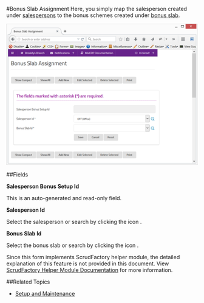 #Bonus Slab Assignment
Here, you simply map the salesperson created under  [salespersons](salespersons.md)
to the bonus schemes created under [bonus slab](bonus-slabs.md). 

![Bonus Slab Assignment](images/bonus-slab-assignment.png)

##Fields

**Salesperson Bonus Setup Id**

 This is an auto-generated and read-only field.

**Salesperson Id**

Select the salesperson or search by clicking the icon <i class="item-selector"></i>.

**Bonus Slab Id**

 Select the bonus slab or search by clicking the icon <i class="item-selector"></i>.


<div class="alert-box scrud radius">
    Since this form implements ScrudFactory helper module, the detailed explanation of this feature is not provided
    in this document. View <a href="../../core-concepts/scrud-factory.html">ScrudFactory Helper Module Documentation</a>
    for more information.
</div>

##Related Topics
* [Setup and Maintenance](../setup-and-maintenance.md)
